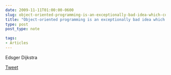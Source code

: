 ```yaml
---
date: 2009-11-11T01:00:00-0600
slug: object-oriented-programming-is-an-exceptionally-bad-idea-which-could-only-have-originated-in-california
title: "Object-oriented programming is an exceptionally bad idea which could only have originated in California."
type: post
post_type: note

tags:
- Articles
---
```

Edsger Dijkstra



[Tweet](http://twitter.com/share)

